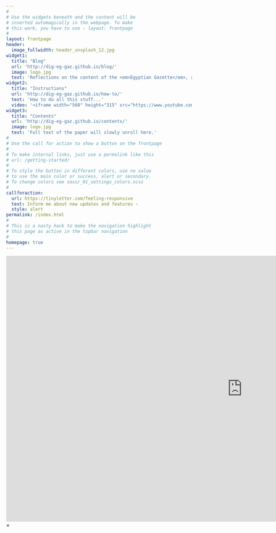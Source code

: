 ```yaml
---
#
# Use the widgets beneath and the content will be
# inserted automagically in the webpage. To make
# this work, you have to use › layout: frontpage
#
layout: frontpage
header:
  image_fullwidth: header_unsplash_12.jpg
widget1:
  title: "Blog"
  url: 'http://dig-eg-gaz.github.io/blog/'
  image: logo.jpg
  text: 'Reflections on the content of the <em>Egyptian Gazette</em>, and the work of digitization. Authored by the students in IFS 2116.'
widget2:
  title: "Instructions"
  url: 'http://dig-eg-gaz.github.io/how-to/'
  text: 'How to do all this stuff...'
  video: '<iframe width="560" height="315" src="https://www.youtube.com/embed/n0FEV3pwRII" frameborder="0" allowfullscreen></iframe>'
widget3:
  title: "Contents"
  url: 'http://dig-eg-gaz.github.io/contents/'
  image: logo.jpg
  text: 'Full text of the paper will slowly unroll here.'
#
# Use the call for action to show a button on the frontpage
#
# To make internal links, just use a permalink like this
# url: /getting-started/
#
# To style the button in different colors, use no value
# to use the main color or success, alert or secondary.
# To change colors see sass/_01_settings_colors.scss
#
callforaction:
  url: https://tinyletter.com/feeling-responsive
  text: Inform me about new updates and features ›
  style: alert
permalink: /index.html
#
# This is a nasty hack to make the navigation highlight
# this page as active in the topbar navigation
#
homepage: true
---
```


<div id="videoModal" class="reveal-modal large" data-reveal="">
  <div class="flex-video widescreen vimeo" style="display: block;">
    <iframe width="1280" height="720" src="https://www.youtube.com/embed/3b5zCFSmVvU" frameborder="0" allowfullscreen></iframe>
  </div>
  <a class="close-reveal-modal">&#215;</a>
</div>

